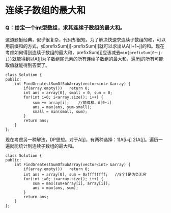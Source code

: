 # 连续子数组的最大和

### Q：给定一个int型数组，求其连续子数组的最大和。

这道题挺经典，似乎很复杂，代码却很短。为了解决快速求连续子数组的和，可以用前缀和的方式，如prefixSum[j]-prefixSum[i]就可以求出从A[i+1~j]的和。现在考虑如何得到连续子数组的最大和，prefixSum[j]应该减去`min{prefixSum[0～j-1]}`就能得到以A[j]为子数组尾元素的所有连续子数组的最大和，遍历j的所有可能取值就能得到答案了。
```
class Solution {
public:
    int FindGreatestSumOfSubArray(vector<int> &array) {
        if(array.empty())	return 0;
        int ans = array[0], small = 0, sum = 0;
        for(int i=0; i<array.size(); i++) {
            sum += array[i];	//前缀和，A[0~i]
            ans = max(ans, sum-small);
            small = min(small, sum);
        }
        return ans;
    }
};
```

现在考虑另一种解法，DP思想。对于A[j]，有两种选择：1)A[i~j]  2)A[j]。遍历一遍就能统计到连续子数组的最大和。
```
class Solution {
public:
    int FindGreatestSumOfSubArray(vector<int> &array) {
        if(array.empty())	return 0;
        int ans = array[0], sum = 0xffffffff;	//8个f是伪负无穷
        for(int i=0; i<array.size(); i++) {
            sum = max(sum+array[i], array[i]);
            ans = max(ans, sum);
        }
        return ans;
    }
};
```